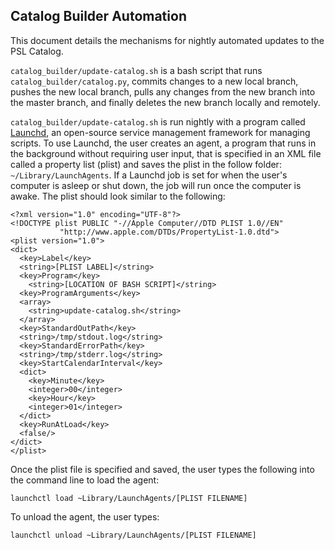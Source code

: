 Catalog Builder Automation
--------------------------
This document details the mechanisms for nightly automated updates to the PSL Catalog.

`catalog_builder/update-catalog.sh` is a bash script that runs `catalog_builder/catalog.py`, commits changes to a new local branch, pushes the new local branch, pulls any changes from the new branch into the master branch, and finally deletes the new branch locally and remotely.

`catalog_builder/update-catalog.sh` is run nightly with a program called [Launchd](http://www.launchd.info), an open-source service management framework for managing scripts. To use Launchd, the user creates an agent, a program that runs in the background without requiring user input, that is specified in an XML file called a property list (plist) and saves the plist in the follow folder: `~/Library/LaunchAgents`. If a Launchd job is set for when the user's computer is asleep or shut down, the job will run once the computer is awake. The plist should look similar to the following: 

```
<?xml version="1.0" encoding="UTF-8"?>
<!DOCTYPE plist PUBLIC "-//Apple Computer//DTD PLIST 1.0//EN"
           "http://www.apple.com/DTDs/PropertyList-1.0.dtd">
<plist version="1.0">
<dict>
  <key>Label</key>
  <string>[PLIST LABEL]</string>
  <key>Program</key>
    <string>[LOCATION OF BASH SCRIPT]</string>
  <key>ProgramArguments</key>
  <array>
    <string>update-catalog.sh</string>
  </array>
  <key>StandardOutPath</key>
  <string>/tmp/stdout.log</string>
  <key>StandardErrorPath</key>
  <string>/tmp/stderr.log</string>
  <key>StartCalendarInterval</key>
  <dict>
    <key>Minute</key>
    <integer>00</integer>
    <key>Hour</key>
    <integer>01</integer>
  </dict>
  <key>RunAtLoad</key>
  <false/>
</dict>
</plist>
```

Once the plist file is specified and saved, the user types the following into the command line to load the agent:

`launchctl load ~Library/LaunchAgents/[PLIST FILENAME]`

To unload the agent, the user types:

`launchctl unload ~Library/LaunchAgents/[PLIST FILENAME]`

